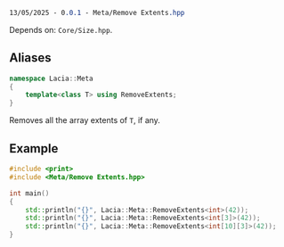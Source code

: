 ```css
13/05/2025 - 0.0.1 - Meta/Remove Extents.hpp
```

Depends on: ``Core/Size.hpp``.


## Aliases

```cpp
namespace Lacia::Meta
{
	template<class T> using RemoveExtents;
}
```

Removes all the array extents of ``T``, if any.


## Example

```cpp
#include <print>
#include <Meta/Remove Extents.hpp>

int main()
{
	std::println("{}", Lacia::Meta::RemoveExtents<int>(42));
	std::println("{}", Lacia::Meta::RemoveExtents<int[3]>(42));
	std::println("{}", Lacia::Meta::RemoveExtents<int[10][3]>(42));
}
```